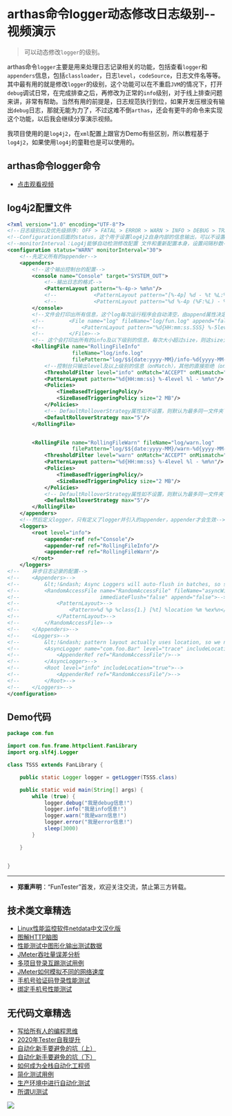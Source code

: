 # arthas命令logger动态修改日志级别--视频演示

 > 可以动态修改`logger`的级别。

arthas命令`logger`主要是用来处理日志记录相关的功能，包括查看`logger`和`appenders`信息，包括`classloader`，日志`level`，`codeSource`，日志文件名等等。其中最有用的就是修改`logger`的级别，这个功能可以在不重启`JVM`的情况下，打开`debug`调试日常，在完成排查之后，再修改为正常的`info`级别，对于线上排查问题来讲，非常有帮助。当然有用的前提是，日志规范执行到位，如果开发压根没有输出`debug`日志，那就无能为力了，不过这难不倒`arthas`，还会有更牛的命令来实现这个功能，以后我会继续分享演示视频。

我项目使用的是`log4j2`，在`xml`配置上跟官方Demo有些区别，所以教程基于`log4j2`，如果使用`log4j`的童鞋也是可以使用的。

## arthas命令logger命令

- [点击观看视频](https://mp.weixin.qq.com/s/w724P9B12eTC9rMbavwsMA)

## log4j2配置文件

```xml
<?xml version="1.0" encoding="UTF-8"?>
<!--日志级别以及优先级排序: OFF > FATAL > ERROR > WARN > INFO > DEBUG > TRACE > ALL -->
<!--Configuration后面的status，这个用于设置log4j2自身内部的信息输出，可以不设置，当设置成trace时，你会看到log4j2内部各种详细输出-->
<!--monitorInterval：Log4j能够自动检测修改配置 文件和重新配置本身，设置间隔秒数-->
<configuration status="WARN" monitorInterval="30">
    <!--先定义所有的appender-->
    <appenders>
        <!--这个输出控制台的配置-->
        <console name="Console" target="SYSTEM_OUT">
            <!--输出日志的格式-->
            <PatternLayout pattern="%-4p-> %m%n"/>
            <!--            <PatternLayout pattern="[%-4p] %d - %t %L:%M %m %n"/>-->
            <!--            <PatternLayout pattern="%d %-4p (%F:%L) - %m%n"/>-->
        </console>
        <!--文件会打印出所有信息，这个log每次运行程序会自动清空，由append属性决定，这个也挺有用的，适合临时测试用-->
        <!--        <File name="log" fileName="log/fun.log" append="false">-->
        <!--            <PatternLayout pattern="%d{HH:mm:ss.SSS} %-5level %class{36} %L %M - %msg%xEx%n"/>-->
        <!--        </File>-->
        <!-- 这个会打印出所有的info及以下级别的信息，每次大小超过size，则这size大小的日志会自动存入按年份-月份建立的文件夹下面并进行压缩，作为存档-->
        <RollingFile name="RollingFileInfo"
                     fileName="log/info.log"
                     filePattern="log/$${date:yyyy-MM}/info-%d{yyyy-MM-dd}-%i.log">
            <!--控制台只输出level及以上级别的信息（onMatch），其他的直接拒绝（onMismatch）-->
            <ThresholdFilter level="info" onMatch="ACCEPT" onMismatch="DENY"/>
            <PatternLayout pattern="%d{HH:mm:ss} %-4level %l - %m%n"/>
            <Policies>
                <TimeBasedTriggeringPolicy/>
                <SizeBasedTriggeringPolicy size="2 MB"/>
            </Policies>
            <!-- DefaultRolloverStrategy属性如不设置，则默认为最多同一文件夹下7个文件，这里设置了20 -->
            <DefaultRolloverStrategy max="5"/>
        </RollingFile>


        <RollingFile name="RollingFileWarn" fileName="log/warn.log"
                     filePattern="log/$${date:yyyy-MM}/warn-%d{yyyy-MM-dd}-%i.log">
            <ThresholdFilter level="warn" onMatch="ACCEPT" onMismatch="DENY"/>
            <PatternLayout pattern="%d{HH:mm:ss} %-4level %l - %m%n"/>
            <Policies>
                <TimeBasedTriggeringPolicy/>
                <SizeBasedTriggeringPolicy size="2 MB"/>
            </Policies>
            <!-- DefaultRolloverStrategy属性如不设置，则默认为最多同一文件夹下7个文件，这里设置了20 -->
            <DefaultRolloverStrategy max="5"/>
        </RollingFile>
    </appenders>
    <!--然后定义logger，只有定义了logger并引入的appender，appender才会生效-->
    <loggers>
        <root level="info">
            <appender-ref ref="Console"/>
            <appender-ref ref="RollingFileInfo"/>
            <appender-ref ref="RollingFileWarn"/>
        </root>
    </loggers>
<!--    异步日志记录的配置-->
<!--    <Appenders>-->
<!--        &lt;!&ndash; Async Loggers will auto-flush in batches, so switch off immediateFlush. &ndash;&gt;-->
<!--        <RandomAccessFile name="RandomAccessFile" fileName="asyncWithLocation.log"-->
<!--                          immediateFlush="false" append="false">-->
<!--            <PatternLayout>-->
<!--                <Pattern>%d %p %class{1.} [%t] %location %m %ex%n</Pattern>-->
<!--            </PatternLayout>-->
<!--        </RandomAccessFile>-->
<!--    </Appenders>-->
<!--    <Loggers>-->
<!--        &lt;!&ndash; pattern layout actually uses location, so we need to include it &ndash;&gt;-->
<!--        <AsyncLogger name="com.foo.Bar" level="trace" includeLocation="true">-->
<!--            <AppenderRef ref="RandomAccessFile"/>-->
<!--        </AsyncLogger>-->
<!--        <Root level="info" includeLocation="true">-->
<!--            <AppenderRef ref="RandomAccessFile"/>-->
<!--        </Root>-->
<!--    </Loggers>-->
</configuration>
```

## Demo代码


```Java
package com.fun

import com.fun.frame.httpclient.FanLibrary
import org.slf4j.Logger

class TSSS extends FanLibrary {

    public static Logger logger = getLogger(TSSS.class)

    public static void main(String[] args) {
        while (true) {
            logger.debug("我是debug信息!")
            logger.info("我是info信息!")
            logger.warn("我是warn信息!")
            logger.error("我是error信息!")
            sleep(3000)
        }

    }


}

```


---
* **郑重声明**：“FunTester”首发，欢迎关注交流，禁止第三方转载。

## 技术类文章精选

- [Linux性能监控软件netdata中文汉化版](https://mp.weixin.qq.com/s/fdXtK-5WwKnxjLZdyg6-nA)
- [图解HTTP脑图](https://mp.weixin.qq.com/s/100Vm8FVEuXs0x6rDGTipw)
- [性能测试中图形化输出测试数据](https://mp.weixin.qq.com/s/EMvpYIsszdwBJFPIxztTvA)
- [JMeter吞吐量误差分析](https://mp.weixin.qq.com/s/jHKmFNrLmjpihnoigNNCSg)
- [多项目登录互踢测试用例](https://mp.weixin.qq.com/s/Nn_CUy_j7j6bUwHSkO0pCQ)
- [JMeter如何模拟不同的网络速度](https://mp.weixin.qq.com/s/1FCwNN2htfTGF6ItdkcCzw)
- [手机号验证码登录性能测试](https://mp.weixin.qq.com/s/i-j8fJAdcsJ7v8XPOnPDAw)
- [绑定手机号性能测试](https://mp.weixin.qq.com/s/K5x1t1dKtIT2NKV6k4v5mw)

## 无代码文章精选

- [写给所有人的编程思维](https://mp.weixin.qq.com/s/Oj33UCnYfbUgzsBzEm2GPQ)
- [2020年Tester自我提升](https://mp.weixin.qq.com/s/vuhUp85_6Sbg6ReAN3TTSQ)
- [自动化新手要避免的坑（上）](https://mp.weixin.qq.com/s/MjcX40heTRhEgCFhInoqYQ)
- [自动化新手要避免的坑（下）](https://mp.weixin.qq.com/s/azDUo1IO5JgkJIS9n1CMRg)
- [如何成为全栈自动化工程师](https://mp.weixin.qq.com/s/j2rQ3COFhg939KLrgKr_bg)
- [简化测试用例](https://mp.weixin.qq.com/s/BhwfDqhN9yoa3Iul_Eu5TA)
- [生产环境中进行自动化测试](https://mp.weixin.qq.com/s/JKEGRLOlgpINUxs-6mohzA)
- [所谓UI测试](https://mp.weixin.qq.com/s/wDvUy_BhQZCSCqrlC2j1qA)


![](https://mmbiz.qpic.cn/mmbiz_jpg/13eN86FKXzCxr0Sa2MXpNKicZE024zJm73r4hrjticMMYViagtaSXxwsyhmRmOrdXPXfS5zB2ILHtaqNSoWGRwa8Q/640?wx_fmt=jpeg&tp=webp&wxfrom=5&wx_lazy=1&wx_co=1)